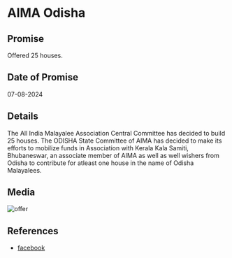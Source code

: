 # AIMA Odisha

## Promise

Offered 25 houses.

## Date of Promise

07-08-2024

## Details

The All India Malayalee Association Central Committee has decided to build 25 houses. The ODISHA State Committee of AIMA has decided to make its efforts to mobilize funds in Association with Kerala Kala Samiti, Bhubaneswar, an associate member of AIMA as well as well wishers from Odisha to contribute for atleast one house in the name of Odisha Malayalees.

## Media

![offer](https://web.archive.org/web/20240812095622/https://scontent.fmaa12-1.fna.fbcdn.net/v/t39.30808-6/454286136_792443639764117_2450352091893899795_n.jpg?_nc_cat=104&ccb=1-7&_nc_sid=833d8c&_nc_ohc=fZld9QdeCkEQ7kNvgEatbWL&_nc_ht=scontent.fmaa12-1.fna&oh=00_AYA35Oape5OPshjfbxMNeOB5Eq1tgi_OzwYmXH80nzndIg&oe=66BFB2E6)

## References

- [facebook](https://www.facebook.com/aimaodisha/posts/pfbid0uQHdhUoehFcuTAoa9pkr1LNSFmj2jxiaV9FtXmFoTizMdbFwrqAeVuZaVxRCkykAl)

